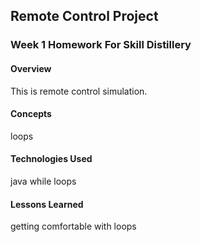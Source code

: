## Remote Control Project

### Week 1 Homework For Skill Distillery

#### Overview

This is remote control simulation.

#### Concepts
loops

#### Technologies Used

java
while loops

#### Lessons Learned

getting comfortable with loops
